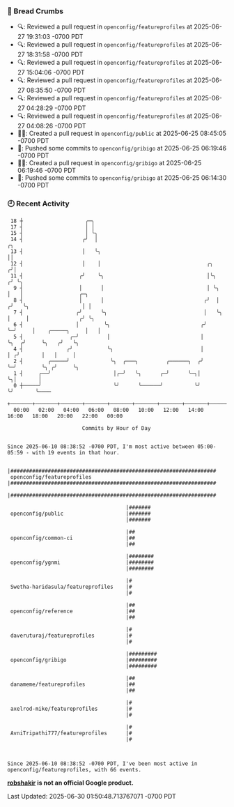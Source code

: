 ### 🍞 Bread Crumbs

 * 🔍: Reviewed a pull request in  `openconfig/featureprofiles` at 2025-06-27 19:31:03 -0700 PDT
 * 🔍: Reviewed a pull request in  `openconfig/featureprofiles` at 2025-06-27 18:31:58 -0700 PDT
 * 🔍: Reviewed a pull request in  `openconfig/featureprofiles` at 2025-06-27 15:04:06 -0700 PDT
 * 🔍: Reviewed a pull request in  `openconfig/featureprofiles` at 2025-06-27 08:35:50 -0700 PDT
 * 🔍: Reviewed a pull request in  `openconfig/featureprofiles` at 2025-06-27 04:28:29 -0700 PDT
 * 🔍: Reviewed a pull request in  `openconfig/featureprofiles` at 2025-06-27 04:08:26 -0700 PDT
 * ✍🏼: Created a pull request in `openconfig/public` at 2025-06-25 08:45:05 -0700 PDT
 * 🚢: Pushed some commits to `openconfig/gribigo` at 2025-06-25 06:19:46 -0700 PDT
 * ✍🏼: Created a pull request in `openconfig/gribigo` at 2025-06-25 06:19:46 -0700 PDT
 * 🚢: Pushed some commits to `openconfig/gribigo` at 2025-06-25 06:14:30 -0700 PDT

### 🕘 Recent Activity
```
 18 ┼                    ╭─╮
 17 ┤                    │ │
 15 ┤                    │ ╰╮
 14 ┤                   ╭╯  │                                            ╭╮
 13 ┤                   │   ╰╮                                           ││
 12 ┤                   │    │                                  ╭╮      ╭╯│
 11 ┤                  ╭╯    ╰╮                                 │╰╮    ╭╯ ╰╮
  9 ┤                  │      │                                 │ ╰╮   │   │                  ╭─╮
  8 ┤                  │      │                                ╭╯  │  ╭╯   ╰╮                 │ │
  7 ┤                 ╭╯      ╰╮                               │   ╰╮ │     │                ╭╯ ╰╮
  6 ┤                 │        ╰╮                             ╭╯    ╰─╯     │    ╭─────╮     │   │
  5 ┤               ╭─╯         │                             │             ╰╮  ╭╯     ╰╮   ╭╯   ╰╮
  4 ┤              ╭╯           ╰╮                            │              │ ╭╯       │   │     │
  2 ┤        ╭─────╯             ╰╮  ╭───╮         ╭──────╮  ╭╯              ╰─╯        ╰╮ ╭╯     ╰╮
  1 ┤     ╭──╯                    │╭─╯   ╰╮      ╭─╯      ╰─╮│                           ╰╮│       │
  0 ┼─────╯                       ╰╯      ╰──────╯          ╰╯                            ╰╯       ╰────
    +───────+───────+───────+───────+───────+───────+───────+───────+───────+───────+───────+───────+────
  00:00   02:00   04:00   06:00   08:00   10:00   12:00   14:00   16:00   18:00   20:00   22:00   00:00   

						Commits by Hour of Day


Since 2025-06-10 08:38:52 -0700 PDT, I'm most active between 05:00-05:59 - with 19 events in that hour.

```



```
                                      |##################################################################
 openconfig/featureprofiles           |##################################################################
                                      |##################################################################

                                      |#######
 openconfig/public                    |#######
                                      |#######

                                      |##
 openconfig/common-ci                 |##
                                      |##

                                      |########
 openconfig/ygnmi                     |########
                                      |########

                                      |#
 Swetha-haridasula/featureprofiles    |#
                                      |#

                                      |##
 openconfig/reference                 |##
                                      |##

                                      |#
 daveruturaj/featureprofiles          |#
                                      |#

                                      |#########
 openconfig/gribigo                   |#########
                                      |#########

                                      |##
 danameme/featureprofiles             |##
                                      |##

                                      |#
 axelrod-mike/featureprofiles         |#
                                      |#

                                      |#
 AvniTripathi777/featureprofiles      |#
                                      |#



Since 2025-06-10 08:38:52 -0700 PDT, I've been most active in openconfig/featureprofiles, with 66 events.

```
**[robshakir](mailto:robjs@google.com) is not an official Google product.**  


Last Updated: 2025-06-30 01:50:48.713767071 -0700 PDT
